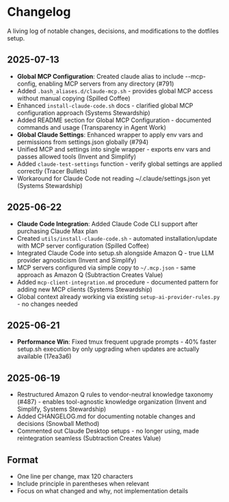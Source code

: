 # Changelog

A living log of notable changes, decisions, and modifications to the dotfiles setup.

## 2025-07-13

- **Global MCP Configuration**: Created claude alias to include --mcp-config, enabling MCP servers from any directory (#791)
- Added `.bash_aliases.d/claude-mcp.sh` - provides global MCP access without manual copying (Spilled Coffee)
- Enhanced `install-claude-code.sh` docs - clarified global MCP configuration approach (Systems Stewardship)
- Added README section for Global MCP Configuration - documented commands and usage (Transparency in Agent Work)
- **Global Claude Settings**: Enhanced wrapper to apply env vars and permissions from settings.json globally (#794)
- Unified MCP and settings into single wrapper - exports env vars and passes allowed tools (Invent and Simplify)
- Added `claude-test-settings` function - verify global settings are applied correctly (Tracer Bullets)
- Workaround for Claude Code not reading ~/.claude/settings.json yet (Systems Stewardship)

## 2025-06-22

- **Claude Code Integration**: Added Claude Code CLI support after purchasing Claude Max plan
- Created `utils/install-claude-code.sh` - automated installation/update with MCP server configuration (Spilled Coffee)
- Integrated Claude Code into setup.sh alongside Amazon Q - true LLM provider agnosticism (Invent and Simplify)
- MCP servers configured via simple copy to `~/.mcp.json` - same approach as Amazon Q (Subtraction Creates Value)
- Added `mcp-client-integration.md` procedure - documented pattern for adding new MCP clients (Systems Stewardship)
- Global context already working via existing `setup-ai-provider-rules.py` - no changes needed

## 2025-06-21

- **Performance Win**: Fixed tmux frequent upgrade prompts - 40% faster setup.sh execution by only upgrading when updates are actually available (17ea3a6)

## 2025-06-19

- Restructured Amazon Q rules to vendor-neutral knowledge taxonomy (#487) - enables tool-agnostic knowledge organization (Invent and Simplify, Systems Stewardship)
- Added CHANGELOG.md for documenting notable changes and decisions (Snowball Method)
- Commented out Claude Desktop setups - no longer using, made reintegration seamless (Subtraction Creates Value)

## Format

- One line per change, max 120 characters
- Include principle in parentheses when relevant
- Focus on what changed and why, not implementation details

